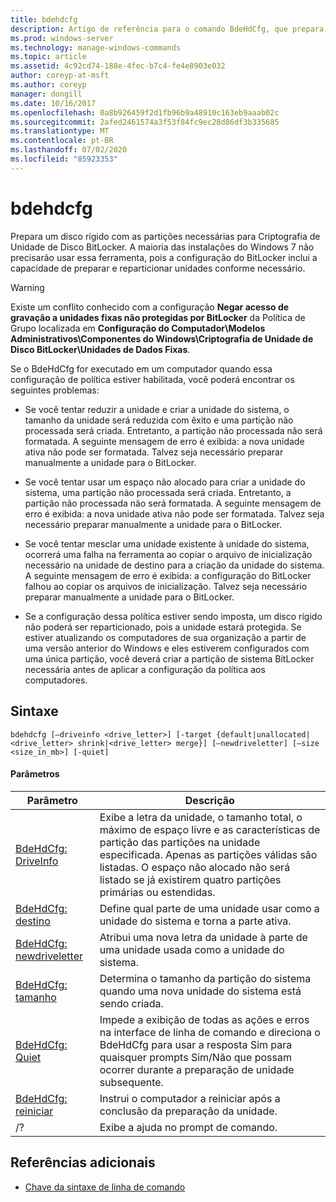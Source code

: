 ```yaml
---
title: bdehdcfg
description: Artigo de referência para o comando BdeHdCfg, que prepara um disco rígido com as partições necessárias para Criptografia de Unidade de Disco BitLocker.
ms.prod: windows-server
ms.technology: manage-windows-commands
ms.topic: article
ms.assetid: 4c92cd74-188e-4fec-b7c4-fe4e8903e032
author: coreyp-at-msft
ms.author: coreyp
manager: dongill
ms.date: 10/16/2017
ms.openlocfilehash: 0a8b926459f2d1fb96b9a48910c163eb9aaab02c
ms.sourcegitcommit: 2afed2461574a3f53f84fc9ec28d86df3b335685
ms.translationtype: MT
ms.contentlocale: pt-BR
ms.lasthandoff: 07/02/2020
ms.locfileid: "85923353"
---
```

# <a name="bdehdcfg"></a>bdehdcfg

Prepara um disco rígido com as partições necessárias para Criptografia de Unidade de Disco BitLocker. A maioria das instalações do Windows 7 não precisarão usar essa ferramenta, pois a configuração do BitLocker inclui a capacidade de preparar e reparticionar unidades conforme necessário.

> [!WARNING]
> Existe um conflito conhecido com a configuração **Negar acesso de gravação a unidades fixas não protegidas por BitLocker** da Política de Grupo localizada em **Configuração do Computador\Modelos Administrativos\Componentes do Windows\Criptografia de Unidade de Disco BitLocker\Unidades de Dados Fixas**.
>
>Se o BdeHdCfg for executado em um computador quando essa configuração de política estiver habilitada, você poderá encontrar os seguintes problemas:
>
>- Se você tentar reduzir a unidade e criar a unidade do sistema, o tamanho da unidade será reduzida com êxito e uma partição não processada será criada. Entretanto, a partição não processada não será formatada. A seguinte mensagem de erro é exibida: a nova unidade ativa não pode ser formatada. Talvez seja necessário preparar manualmente a unidade para o BitLocker.
>
>- Se você tentar usar um espaço não alocado para criar a unidade do sistema, uma partição não processada será criada. Entretanto, a partição não processada não será formatada. A seguinte mensagem de erro é exibida: a nova unidade ativa não pode ser formatada. Talvez seja necessário preparar manualmente a unidade para o BitLocker.
>
>- Se você tentar mesclar uma unidade existente à unidade do sistema, ocorrerá uma falha na ferramenta ao copiar o arquivo de inicialização necessário na unidade de destino para a criação da unidade do sistema. A seguinte mensagem de erro é exibida: a configuração do BitLocker falhou ao copiar os arquivos de inicialização. Talvez seja necessário preparar manualmente a unidade para o BitLocker.
>
>- Se a configuração dessa política estiver sendo imposta, um disco rígido não poderá ser reparticionado, pois a unidade estará protegida. Se estiver atualizando os computadores de sua organização a partir de uma versão anterior do Windows e eles estiverem configurados com uma única partição, você deverá criar a partição de sistema BitLocker necessária antes de aplicar a configuração da política aos computadores.

## <a name="syntax"></a>Sintaxe

```
bdehdcfg [–driveinfo <drive_letter>] [-target {default|unallocated|<drive_letter> shrink|<drive_letter> merge}] [–newdriveletter] [–size <size_in_mb>] [-quiet]
```

#### <a name="parameters"></a>Parâmetros

| Parâmetro | Descrição |
| --------- |----------- |
| [BdeHdCfg: DriveInfo](bdehdcfg-driveinfo.md) | Exibe a letra da unidade, o tamanho total, o máximo de espaço livre e as características de partição das partições na unidade especificada. Apenas as partições válidas são listadas. O espaço não alocado não será listado se já existirem quatro partições primárias ou estendidas. |
| [BdeHdCfg: destino](bdehdcfg-target.md) | Define qual parte de uma unidade usar como a unidade do sistema e torna a parte ativa. |
| [BdeHdCfg: newdriveletter](bdehdcfg-newdriveletter.md) | Atribui uma nova letra da unidade à parte de uma unidade usada como a unidade do sistema. |
| [BdeHdCfg: tamanho](bdehdcfg-size.md) | Determina o tamanho da partição do sistema quando uma nova unidade do sistema está sendo criada. |
| [BdeHdCfg: Quiet](bdehdcfg-quiet.md) | Impede a exibição de todas as ações e erros na interface de linha de comando e direciona o BdeHdCfg para usar a resposta Sim para quaisquer prompts Sim/Não que possam ocorrer durante a preparação de unidade subsequente. |
| [BdeHdCfg: reiniciar](bdehdcfg-restart.md) | Instrui o computador a reiniciar após a conclusão da preparação da unidade. |
| /? | Exibe a ajuda no prompt de comando. |

## <a name="additional-references"></a>Referências adicionais

- [Chave da sintaxe de linha de comando](command-line-syntax-key.md)
